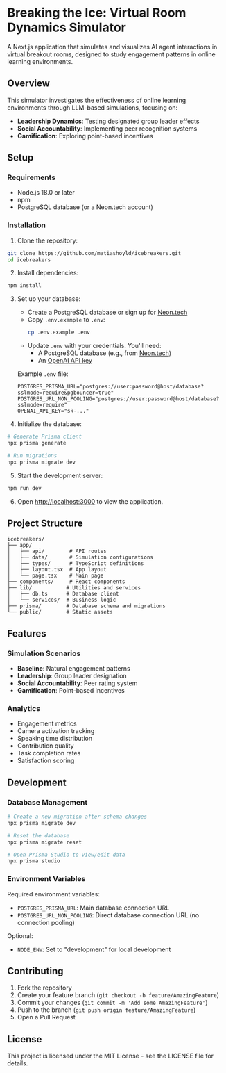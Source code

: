 # Breaking the Ice: Virtual Room Dynamics Simulator

A Next.js application that simulates and visualizes AI agent interactions in virtual breakout rooms, designed to study engagement patterns in online learning environments.

## Overview

This simulator investigates the effectiveness of online learning environments through LLM-based simulations, focusing on:

- **Leadership Dynamics**: Testing designated group leader effects
- **Social Accountability**: Implementing peer recognition systems
- **Gamification**: Exploring point-based incentives

## Setup

### Requirements

- Node.js 18.0 or later
- npm
- PostgreSQL database (or a Neon.tech account)

### Installation

1. Clone the repository:
```bash
git clone https://github.com/matiashoyld/icebreakers.git
cd icebreakers
```

2. Install dependencies:
```bash
npm install
```

3. Set up your database:
   - Create a PostgreSQL database or sign up for [Neon.tech](https://neon.tech)
   - Copy `.env.example` to `.env`:
     ```bash
     cp .env.example .env
     ```
   - Update `.env` with your credentials. You'll need:
     - A PostgreSQL database (e.g., from [Neon.tech](https://neon.tech))
     - An [OpenAI API key](https://platform.openai.com/api-keys)

   Example `.env` file:
     ```env
     POSTGRES_PRISMA_URL="postgres://user:password@host/database?sslmode=require&pgbouncer=true"
     POSTGRES_URL_NON_POOLING="postgres://user:password@host/database?sslmode=require"
     OPENAI_API_KEY="sk-..."
     ```

4. Initialize the database:
```bash
# Generate Prisma client
npx prisma generate

# Run migrations
npx prisma migrate dev
```

5. Start the development server:
```bash
npm run dev
```

6. Open [http://localhost:3000](http://localhost:3000) to view the application.

## Project Structure

```plaintext
icebreakers/
├── app/
│   ├── api/        # API routes
│   ├── data/       # Simulation configurations
│   ├── types/      # TypeScript definitions
│   ├── layout.tsx  # App layout
│   └── page.tsx    # Main page
├── components/     # React components
├── lib/           # Utilities and services
│   ├── db.ts      # Database client
│   └── services/  # Business logic
├── prisma/        # Database schema and migrations
└── public/        # Static assets
```

## Features

### Simulation Scenarios

- **Baseline**: Natural engagement patterns
- **Leadership**: Group leader designation
- **Social Accountability**: Peer rating system
- **Gamification**: Point-based incentives

### Analytics

- Engagement metrics
- Camera activation tracking
- Speaking time distribution
- Contribution quality
- Task completion rates
- Satisfaction scoring

## Development

### Database Management

```bash
# Create a new migration after schema changes
npx prisma migrate dev

# Reset the database
npx prisma migrate reset

# Open Prisma Studio to view/edit data
npx prisma studio
```

### Environment Variables

Required environment variables:
- `POSTGRES_PRISMA_URL`: Main database connection URL
- `POSTGRES_URL_NON_POOLING`: Direct database connection URL (no connection pooling)

Optional:
- `NODE_ENV`: Set to "development" for local development

## Contributing

1. Fork the repository
2. Create your feature branch (`git checkout -b feature/AmazingFeature`)
3. Commit your changes (`git commit -m 'Add some AmazingFeature'`)
4. Push to the branch (`git push origin feature/AmazingFeature`)
5. Open a Pull Request

## License

This project is licensed under the MIT License - see the LICENSE file for details.
